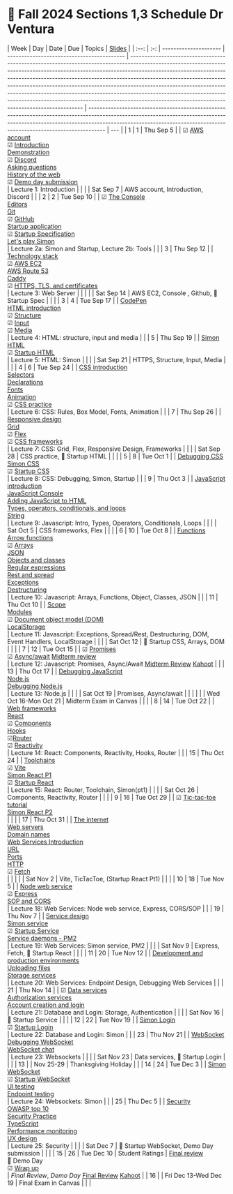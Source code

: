 # 📅 Fall 2024 Sections 1,3 Schedule Dr Ventura

| Week | Day | Date                  | Due                                        | Topics                                                                                                                                                                                                                                                                                                                                                                                                                                                                                                                                            | [Slides](https://drive.google.com/drive/u/0/folders/16eJiLBdKExc-V9_K5X0Y8i8mP-4N2jHg)                                                                                                                                                           |
| :--: | :-: | --------------------- | ------------------------------------------ | ------------------------------------------------------------------------------------------------------------------------------------------------------------------------------------------------------------------------------------------------------------------------------------------------------------------------------------------------------------------------------------------------------------------------------------------------------------------------------------------------------------------------------------------------- | ------------------------------------------------------------------------------------------------------------------------------------------------------------------------------------------------------------------------------------------------ | --- |
|  1   |  1  | Thu Sep 5             |                                            | ☑ [AWS account](../essentials/awsAccount/awsAccount.md)</br>☑ [Introduction](../essentials/introduction/introduction.md)</br>[Demonstration](../essentials/demo/demo.md)</br> ☑ [Discord](../essentials/discord/discord.md)</br> [Asking questions](../essentials/askingQuestions/askingQuestions.md)</br> [History of the web](../essentials/history/history.md)</br> ☑ [Demo day submission](../webFrameworks/demoDay/demoDay.md)</br>                                                                                                          | Lecture 1: Introduction                                                                                                                                                                                                                          |
|      |     | Sat Sep 7             | AWS account, Introduction, Discord         |                                                                                                                                                                                                                                                                                                                                                                                                                                                                                                                                                   |
|  2   |  2  | Tue Sep 10            |                                            | ☑ [The Console](../essentials/console/console.md)</br>[Editors](../essentials/editors/editors.md)</br> [Git](../essentials/git/git.md)</br>☑ [GitHub](../essentials/gitHub/gitHub.md)</br> [Startup application](../essentials/startup/startup.md)</br>☑ [Startup Specification](../essentials/startupSpec/startupSpec.md)</br>[Let's play Simon](../essentials/simon/simon.md)</br>                                                                                                                                                              | Lecture 2a: Simon and Startup, Lecture 2b: Tools                                                                                                                                                                                                 |
|      |  3  | Thu Sep 12            |                                            | [Technology stack](../essentials/techStack/techStack.md)</br>☑ [AWS EC2](../webServers/amazonWebServicesEc2/amazonWebServicesEc2.md)</br>[AWS Route 53](../webServers/amazonWebServicesRoute53/amazonWebServicesRoute53.md)</br> [Caddy](../webServers/caddy/caddy.md)</br>☑ [HTTPS, TLS, and certificates](../webServers/https/https.md)</br>                                                                                                                                                                                                    | Lecture 3: Web Server                                                                                                                                                                                                                            |     |
|      |     | Sat Sep 14            | AWS EC2, Console , Github, 🦄 Startup Spec |                                                                                                                                                                                                                                                                                                                                                                                                                                                                                                                                                   |                                                                                                                                                                                                                                                  |
|  3   |  4  | Tue Sep 17            |                                            | [CodePen](../essentials/codePen/codepen.md)</br>[HTML introduction](../html/introduction/introduction.md)</br>☑ [Structure](../html/structure/structure.md)</br>☑ [Input](../html/input/input.md)</br>☑ [Media](../html/media/media.md)</br>                                                                                                                                                                                                                                                                                                      | Lecture 4: HTML: structure, input and media                                                                                                                                                                                                      |
|      |  5  | Thu Sep 19            |                                            | [Simon HTML](../simon/simonHtml/simonHtml.md)</br>☑ [Startup HTML](../html/startupHtml/startupHtml.md)</br>                                                                                                                                                                                                                                                                                                                                                                                                                                       | Lecture 5: HTML: Simon                                                                                                                                                                                                                           |
|      |     | Sat Sep 21            | HTTPS, Structure, Input, Media             |                                                                                                                                                                                                                                                                                                                                                                                                                                                                                                                                                   |                                                                                                                                                                                                                                                  |
|  4   |  6  | Tue Sep 24            |                                            | [CSS introduction](../css/introduction/introduction.md)</br>[Selectors](../css/selectors/selectors.md)</br>[Declarations](../css/declarations/declarations.md)</br> [Fonts](../css/fonts/fonts.md)</br>[Animation](../css/animation/animation.md)</br>☑ [CSS practice](../css/practice/practice.md)</br>                                                                                                                                                                                                                                          | Lecture 6: CSS: Rules, Box Model, Fonts, Animation                                                                                                                                                                                               |
|      |  7  | Thu Sep 26            |                                            | [Responsive design](../css/responsive/responsive.md)</br>[Grid](../css/grid/grid.md)</br>☑ [Flex](../css/flexbox/flexbox.md)</br> ☑ [CSS frameworks](../css/frameworks/frameworks.md)</br>                                                                                                                                                                                                                                                                                                                                                        | Lecture 7: CSS: Grid, Flex, Responsive Design, Frameworks                                                                                                                                                                                        |
|      |     | Sat Sep 28            | CSS practice, 🦄 Startup HTML              |                                                                                                                                                                                                                                                                                                                                                                                                                                                                                                                                                   |                                                                                                                                                                                                                                                  |
|  5   |  8  | Tue Oct 1             |                                            | [Debugging CSS](../css/debuggingCss/debuggingCss.md)</br>[Simon CSS](../simon/simonCss/simonCss.md)</br>☑ [Startup CSS](../css/startupCss/startupCss.md)</br>                                                                                                                                                                                                                                                                                                                                                                                     | Lecture 8: CSS: Debugging, Simon, Startup                                                                                                                                                                                                        |
|      |  9  | Thu Oct 3             |                                            | [JavaScript introduction](../javascript/introduction/introduction.md)</br>[JavaScript Console](../javascript/console/console.md)</br>[Adding JavaScript to HTML](../javascript/addingToHtml/addingToHtml.md)</br>[Types, operators, conditionals, and loops](../javascript/typeConstruct/typeConstruct.md)</br>[String](../javascript/string/string.md)</br>                                                                                                                                                                                      | Lecture 9: Javascript: Intro, Types, Operators, Conditionals, Loops                                                                                                                                                                              |
|      |     | Sat Oct 5             | CSS frameworks, Flex                       |                                                                                                                                                                                                                                                                                                                                                                                                                                                                                                                                                   |                                                                                                                                                                                                                                                  |
|  6   | 10  | Tue Oct 8             |                                            | [Functions](../javascript/functions/functions.md)</br>[Arrow functions](../javascript/arrow/arrow.md)</br>☑ [Arrays](../javascript/array/array.md)</br>[JSON](../javascript/json/json.md)</br>[Objects and classes](../javascript/objectClasses/objectClasses.md)</br>[Regular expressions](../javascript/regularExpressions/regularExpressions.md)</br>[Rest and spread](../javascript/restSpread/restSpread.md)</br>[Exceptions](../javascript/exceptions/exceptions.md)</br>[Destructuring](../javascript/destructuring/destructuring.md)</br> | Lecture 10: Javascript: Arrays, Functions, Object, Classes, JSON                                                                                                                                                                                 |
|      | 11  | Thu Oct 10            |                                            | [Scope](../javascript/scope/scope.md)</br>[Modules](../javascript/modules/modules.md)</br>☑ [Document object model (DOM)](../javascript/dom/dom.md)</br>[LocalStorage](../javascript/localStorage/localStorage.md)</br>                                                                                                                                                                                                                                                                                                                           | Lecture 11: Javascript: Exceptions, Spread/Rest, Destructuring, DOM, Event Handlers, LocalStorage                                                                                                                                                |
|      |     | Sat Oct 12            | 🦄 Startup CSS, Arrays, DOM                |                                                                                                                                                                                                                                                                                                                                                                                                                                                                                                                                                   |                                                                                                                                                                                                                                                  |
|  7   | 12  | Tue Oct 15            |                                            | ☑ [Promises](../javascript/promises/promises.md)</br>☑ [Async/await](../javascript/asyncAwait/asyncAwait.md) [Midterm review](../test/midterm.md)</br>                                                                                                                                                                                                                                                                                                                                                                                            | Lecture 12: Javascript: Promises, Async/Await [Midterm Review](https://docs.google.com/document/d/1-_bqNheZwZMNJ6YhJO6J8JlgpQpq6QBfPchEPUI0I6k/edit?usp=sharing) [Kahoot](https://create.kahoot.it/details/e40e781e-824e-4dd1-9165-6d56110792c7) |
|      | 13  | Thu Oct 17            |                                            | [Debugging JavaScript](../javascript/debuggingJavascript/debuggingJavascript.md)</br>[Node.js](../javascript/node/node.md)</br> [Debugging Node.js](../javascript/debuggingNode/debuggingNode.md)</br>                                                                                                                                                                                                                                                                                                                                            | Lecture 13: Node.js                                                                                                                                                                                                                              |
|      |     | Sat Oct 19            | Promises, Async/await                      |                                                                                                                                                                                                                                                                                                                                                                                                                                                                                                                                                   |                                                                                                                                                                                                                                                  |
|      |     | Wed Oct 16-Mon Oct 21 | Midterm Exam in Canvas                     |                                                                                                                                                                                                                                                                                                                                                                                                                                                                                                                                                   |                                                                                                                                                                                                                                                  |
|  8   | 14  | Tue Oct 22            |                                            | [Web frameworks](../webFrameworks/introduction/introduction.md)</br>[React](../webFrameworks/react/introduction/introduction.md)</br>☑ [Components](../webFrameworks/react/components/components.md)</br>[Hooks](../webFrameworks/react/hooks/hooks.md)</br> ☑[Router](../webFrameworks/react/router/router.md)</br> ☑ [Reactivity](../webFrameworks/react/reactivity/reactivity.md)</br>                                                                                                                                                         | Lecture 14: React: Components, Reactivity, Hooks, Router                                                                                                                                                                                         |
|      | 15  | Thu Oct 24            |                                            | [Toolchains](../webFrameworks/react/toolChains/toolChains.md)</br>☑ [Vite](../webFrameworks/react/vite/vite.md)</br> [Simon React P1](../simon/simonReact/simonReactP1.md)</br> ☑ [Startup React](../webFrameworks/startupReact/startupReactP1.md)</br>                                                                                                                                                                                                                                                                                           | Lecture 15: React: Router, Toolchain, Simon(pt1)                                                                                                                                                                                                 |
|      |     | Sat Oct 26            | Components, Reactivity, Router             |                                                                                                                                                                                                                                                                                                                                                                                                                                                                                                                                                   |                                                                                                                                                                                                                                                  |
|  9   | 16  | Tue Oct 29            |                                            | ☑ [Tic-tac-toe tutorial](../webFrameworks/react/ticTacToe/ticTacToe.md)</br> [Simon React P2](../simon/simonReact/simonReactP2.md)</br>                                                                                                                                                                                                                                                                                                                                                                                                           |                                                                                                                                                                                                                                                  |
|      | 17  | Thu Oct 31            |                                            | [The internet](../webServers/internet/internet.md)</br>[Web servers](../webServers/webServers/webServers.md)</br>[Domain names](../webServers/domainNames/domainNames.md)</br> [Web Services Introduction](../webServices/introduction/introduction.md)</br>[URL](../webServices/url/url.md)</br>[Ports](../webServices/ports/ports.md)</br>[HTTP](../webServices/http/http.md)</br>☑ [Fetch](../webServices/fetch/fetch.md)</br>                                                                                                                 |                                                                                                                                                                                                                                                  |
|      |     | Sat Nov 2             | Vite, TicTacToe, (Startup React Pt1)       |                                                                                                                                                                                                                                                                                                                                                                                                                                                                                                                                                   |                                                                                                                                                                                                                                                  |
|  10  | 18  | Tue Nov 5             |                                            | [Node web service](../webServices/nodeWebService/nodeWebService.md)</br> ☑ [Express](../webServices/express/express.md)</br> [SOP and CORS](../webServices/cors/cors.md)</br>                                                                                                                                                                                                                                                                                                                                                                     | Lecture 18: Web Services: Node web service, Express, CORS/SOP                                                                                                                                                                                    |
|      | 19  | Thu Nov 7             |                                            | [Service design](../webServices/design/design.md)</br> [Simon service](../simon/simonService/simonService.md)</br>☑ [Startup Service](../webServices/startupService/startupService.md)</br> [Service daemons - PM2](../webServices/pm2/pm2.md)</br>                                                                                                                                                                                                                                                                                               | Lecture 19: Web Services: Simon service, PM2                                                                                                                                                                                                     |
|      |     | Sat Nov 9             | Express, Fetch, 🦄 Startup React           |                                                                                                                                                                                                                                                                                                                                                                                                                                                                                                                                                   |                                                                                                                                                                                                                                                  |
|  11  | 20  | Tue Nov 12            |                                            | [Development and production environments](../essentials/devAndProd/devAndProd.md)</br>[Uploading files](../webServices/uploadingFiles/uploadingFiles.md)</br>[Storage services](../webServices/storageServices/storageServices.md)</br>                                                                                                                                                                                                                                                                                                           | Lecture 20: Web Services: Endpoint Design, Debugging Web Services                                                                                                                                                                                |
|      | 21  | Thu Nov 14            |                                            | ☑ [Data services](../webServices/dataServices/dataServices.md)</br> [Authorization services](../webServices/authorizationServices/authorizationServices.md)</br>[Account creation and login](../webServices/login/login.md)</br>                                                                                                                                                                                                                                                                                                                  | Lecture 21: Database and Login: Storage, Authentication                                                                                                                                                                                          |
|      |     | Sat Nov 16            | 🦄 Startup Service                         |                                                                                                                                                                                                                                                                                                                                                                                                                                                                                                                                                   |                                                                                                                                                                                                                                                  |
|  12  | 22  | Tue Nov 19            |                                            | [Simon Login](../simon/simonLogin/simonLogin.md)</br>☑ [Startup Login](../webServices/startupLogin/startupLogin.md)</br>                                                                                                                                                                                                                                                                                                                                                                                                                          | Lecture 22: Database and Login: Simon                                                                                                                                                                                                            |
|      | 23  | Thu Nov 21            |                                            | [WebSocket](../webServices/webSocket/webSocket.md)</br>[Debugging WebSocket](../webServices/webSocket/debugging.md)</br>[WebSocket chat](../webServices/webSocket/chat.md)</br>                                                                                                                                                                                                                                                                                                                                                                   | Lecture 23: Websockets                                                                                                                                                                                                                           |
|      |     | Sat Nov 23            | Data services, 🦄 Startup Login            |                                                                                                                                                                                                                                                                                                                                                                                                                                                                                                                                                   |                                                                                                                                                                                                                                                  |
|  13  |     | Nov 25-29             | Thanksgiving Holiday                       |                                                                                                                                                                                                                                                                                                                                                                                                                                                                                                                                                   |
|  14  | 24  | Tue Dec 3             |                                            | [Simon WebSocket](../simon/simonWebSocket/simonWebSocket.md)</br>☑ [Startup WebSocket](../webServices/startupWebSocket/startupWebSocket.md)</br> [UI testing](../webServices/uiTesting/uiTesting.md)</br>[Endpoint testing](../webServices/endpointTesting/endpointTesting.md)</br>                                                                                                                                                                                                                                                               | Lecture 24: Websockets: Simon                                                                                                                                                                                                                    |
|      | 25  | Thu Dec 5             |                                            | [Security](../security/overview/overview.md)</br>[OWASP top 10](../security/owasp/owasp.md)</br> [Security Practice](../security/practice/practice.md)</br> [TypeScript](../webFrameworks/typeScript/typeScript.md)</br>[Performance monitoring](../webFrameworks/performanceMonitoring/performanceMonditoring.md)</br> [UX design](../uxdesign/uxdesign.md)</br>                                                                                                                                                                                 | Lecture 25: Security                                                                                                                                                                                                                             |
|      |     | Sat Dec 7             | 🦄 Startup WebSocket, Demo Day submission  |                                                                                                                                                                                                                                                                                                                                                                                                                                                                                                                                                   |                                                                                                                                                                                                                                                  |
|  15  | 26  | Tue Dec 10            | Student Ratings                            | [Final review](../test/final.md)</br> 🎉 Demo Day</br>☑ [Wrap up](../webFrameworks/wrapUp/wrapUp.md)</br>                                                                                                                                                                                                                                                                                                                                                                                                                                         | _Final Review_, _Demo Day_ [Final Review](https://docs.google.com/document/d/19HGPUHSwK10myehf4aCE4-nGaw7bm8_2h3WY_fgSvpA/edit?usp=sharing) [Kahoot](https://create.kahoot.it/details/fa0ed798-ae90-4947-be5c-99a9592c68b2)                      |
|  16  |     | Fri Dec 13-Wed Dec 19 | Final Exam in Canvas                       |                                                                                                                                                                                                                                                                                                                                                                                                                                                                                                                                                   |                                                                                                                                                                                                                                                  |
